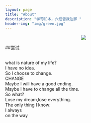 ```yaml
---
layout: page
title: "About"
description: "学苟知本，六经皆我注脚 "
header-img: "img/green.jpg"
---
```



<center>
    <p><img src="http://7xlfkx.com1.z0.glb.clouddn.com/white2.jpg" align="center"></p>
</center>

##尝试
  
  <br>what is nature of my life?
  <br>I have no idea.
  <br>So I choose to change.
  <br>CHANGE
  <br>Maybe I will have a good ending.
  <br>Maybe I have to change all the time.
  <br>So what?
  <br>Lose my dream,lose everything.
  <br>The only thing I know:
  <br>I always
  <br>on the way





